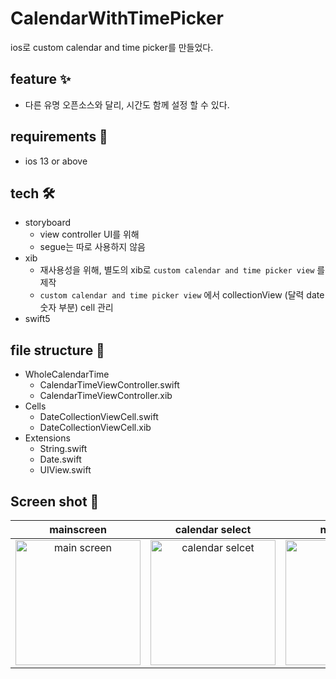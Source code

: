 # CalendarWithTimePicker
ios로 custom calendar and time picker를 만들었다. 

## feature ✨
- 다른 유명 오픈소스와 달리, 시간도 함께 설정 할 수 있다.

## requirements 📝
- ios 13 or above

## tech 🛠

- storyboard 
  - view controller UI를 위해 
  - segue는 따로 사용하지 않음
- xib
  - 재사용성을 위해, 별도의 xib로 `custom calendar and time picker view` 를 제작
  - `custom calendar and time picker view` 에서 collectionView (달력 date 숫자 부분) cell 관리
- swift5

## file structure 📂

- WholeCalendarTime
  - CalendarTimeViewController.swift
  - CalendarTimeViewController.xib
- Cells
  - DateCollectionViewCell.swift
  - DateCollectionViewCell.xib
- Extensions
  - String.swift
  - Date.swift
  - UIView.swift

## Screen shot 📸

|mainscreen|calendar select|next month|previous month|time picker|time select|
|:---:|:---:|:---:|:---:|:---:|:---:|
|<img src="https://user-images.githubusercontent.com/46439995/104694091-06ea0e00-574e-11eb-8ba9-f4fdc2cbae32.png" width="200" alt="main screen" />|<img src="https://user-images.githubusercontent.com/46439995/104694359-6e07c280-574e-11eb-9821-436f1c589429.png" width="200" alt="calendar selcet" />|<img src="https://user-images.githubusercontent.com/46439995/104694386-74963a00-574e-11eb-93f6-4ba278d19cdd.png" width="200" alt="next month" />|<img src="https://user-images.githubusercontent.com/46439995/104694407-7c55de80-574e-11eb-8ea7-896b8bcba28d.png" width="200" alt="pre month" />|<img src="https://user-images.githubusercontent.com/46439995/104694450-88da3700-574e-11eb-9471-6d3a096f5306.png" width="200" alt="time picker" />|<img src="https://user-images.githubusercontent.com/46439995/104829917-27d07180-58bc-11eb-9ae5-3331692f4340.png" width="200" alt="time select" />|
